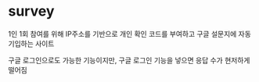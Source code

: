 # survey
1인 1회 참여를 위해 IP주소를 기반으로 개인 확인 코드를 부여하고 구글 설문지에 자동 기입하는 사이트

구글 로그인으로도 가능한 기능이지만, 구글 로그인 기능을 넣으면 응답 수가 현저하게 떨어짐
